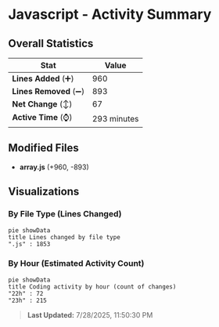 # Javascript - Activity Summary 

## Overall Statistics

| Stat                   | Value                                                             |
| ---------------------- | ----------------------------------------------------------------- |
| **Lines Added** (➕)   | 960                                          |
| **Lines Removed** (➖) | 893                                        |
| **Net Change** (↕)    | 67                |
| **Active Time** (⌚)   | 293 minutes |


## Modified Files
- **array.js** (+960, -893)

## Visualizations

### By File Type (Lines Changed)

```mermaid
pie showData
title Lines changed by file type
".js" : 1853
```

### By Hour (Estimated Activity Count)

```mermaid
pie showData
title Coding activity by hour (count of changes)
"22h" : 72
"23h" : 215
```


> **Last Updated:** 7/28/2025, 11:50:30 PM
